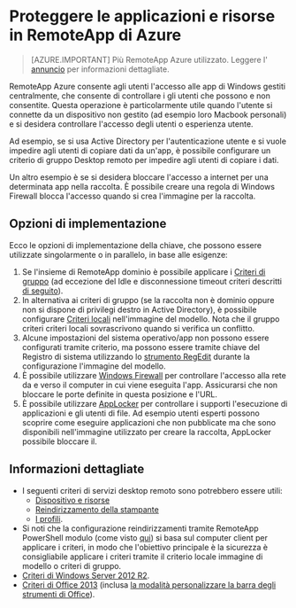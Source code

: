 
<properties
    pageTitle="Proteggere le applicazioni e risorse in Azure RemoteApp | Microsoft Azure"
    description="Informazioni su come bloccare le applicazioni e risorse in RemoteApp di Azure"
    services="remoteapp"
    documentationCenter=""
    authors="lizap"
    manager="mbaldwin" />

<tags
    ms.service="remoteapp"
    ms.workload="compute"
    ms.tgt_pltfrm="na"
    ms.devlang="na"
    ms.topic="article"
    ms.date="08/15/2016"
    ms.author="elizapo" />



# <a name="secure-apps-and-resources-in-azure-remoteapp"></a>Proteggere le applicazioni e risorse in RemoteApp di Azure

> [AZURE.IMPORTANT]
> Più RemoteApp Azure utilizzato. Leggere l' [annuncio](https://go.microsoft.com/fwlink/?linkid=821148) per informazioni dettagliate.

RemoteApp Azure consente agli utenti l'accesso alle app di Windows gestiti centralmente, che consente di controllare i gli utenti che possono e non consentite.  Questa operazione è particolarmente utile quando l'utente si connette da un dispositivo non gestito (ad esempio loro Macbook personali) e si desidera controllare l'accesso degli utenti o esperienza utente.

Ad esempio, se si usa Active Directory per l'autenticazione utente e si vuole impedire agli utenti di copiare dati da un'app, è possibile configurare un criterio di gruppo Desktop remoto per impedire agli utenti di copiare i dati.

Un altro esempio è se si desidera bloccare l'accesso a internet per una determinata app nella raccolta. È possibile creare una regola di Windows Firewall blocca l'accesso quando si crea l'immagine per la raccolta.

## <a name="implementation-options"></a>Opzioni di implementazione

  Ecco le opzioni di implementazione della chiave, che possono essere utilizzate singolarmente o in parallelo, in base alle esigenze:

1.  Se l'insieme di RemoteApp dominio è possibile applicare i [Criteri di gruppo](https://technet.microsoft.com/library/cc725828.aspx) (ad eccezione del Idle e disconnessione timeout criteri descritti [di seguito](../azure-subscription-service-limits.md)).
2.  In alternativa ai criteri di gruppo (se la raccolta non è dominio oppure non si dispone di privilegi destro in Active Directory), è possibile configurare [Criteri locali](https://technet.microsoft.com/library/cc775702.aspx) nell'immagine del modello.  Nota che il gruppo criteri criteri locali sovrascrivono quando si verifica un conflitto.
3.  Alcune impostazioni del sistema operativo/app non possono essere configurati tramite criterio, ma possono essere tramite chiave del Registro di sistema utilizzando lo [strumento RegEdit](./remoteapp-hybridtrouble.md) durante la configurazione l'immagine del modello.
4.  È possibile utilizzare [Windows Firewall](http://windows.microsoft.com/en-US/windows-8/Windows-Firewall-from-start-to-finish) per controllare l'accesso alla rete da e verso il computer in cui viene eseguita l'app. Assicurarsi che non bloccare le porte definite in questa posizione e l'URL.
5.  È possibile utilizzare [AppLocker](https://technet.microsoft.com/library/hh831440.aspx) per controllare i supporti l'esecuzione di applicazioni e gli utenti di file. Ad esempio utenti esperti possono scoprire come eseguire applicazioni che non pubblicate ma che sono disponibili nell'immagine utilizzato per creare la raccolta, AppLocker possibile bloccare il.

## <a name="detailed-information"></a>Informazioni dettagliate

- I seguenti criteri di servizi desktop remoto sono potrebbero essere utili:
    - [Dispositivo e risorse](https://technet.microsoft.com/library/ee791794.aspx)
    - [Reindirizzamento della stampante](https://technet.microsoft.com/library/ee791784.aspx)
    - [I profili](https://technet.microsoft.com/library/ee791865.aspx).
- Si noti che la configurazione reindirizzamenti tramite RemoteApp PowerShell modulo (come visto [qui](./remoteapp-redirection.md)) si basa sul computer client per applicare i criteri, in modo che l'obiettivo principale è la sicurezza è consigliabile applicare i criteri tramite il criterio locale immagine di modello o criteri di gruppo.
- [Criteri di Windows Server 2012 R2](https://technet.microsoft.com/library/hh831791.aspx).
- [Criteri di Office 2013](https://technet.microsoft.com/library/cc178969.aspx) (inclusa [la modalità personalizzare la barra degli strumenti di Office](https://technet.microsoft.com/library/cc179143.aspx)).
